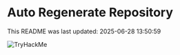 # Auto Regenerate Repository

This README was last updated: 2025-06-28 13:50:59

 ![TryHackMe](https://tryhackme.com/badge/533634)